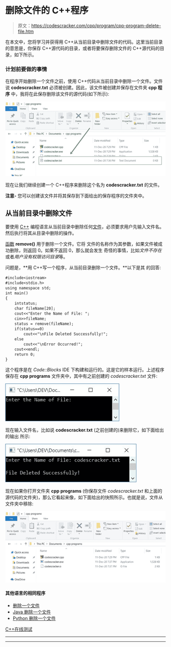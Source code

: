 # 删除文件的 C++程序

> 原文：<https://codescracker.com/cpp/program/cpp-program-delete-file.htm>

在本文中，您将学习并获得用 C++从当前目录中删除文件的代码。这里当前目录的意思是，你保存 C++源代码的目录，或者将要保存删除文件的 C++源代码的目录，如下所示。

### 计划前要做的事情

在程序开始删除一个文件之前，使用 C++代码从当前目录中删除一个文件。文件说 **codescracker.txt** 必须被创建。因此，该文件被创建并保存在文件夹 **cpp 程序** 中，我将在此保存删除该文件的源代码(如下所示):

![delete a file in c++](img/1074f5bd68a95568ea82c3619f57b6e2.png)

现在让我们继续创建一个 C++程序来删除这个名为 **codescracker.txt** 的文件。

**注意-** 您可以创建该文件并将其保存到下面给出的保存程序的文件夹中。

## 从当前目录中删除文件

要使用 [C++](/cpp/index.htm) 编程语言从当前目录中删除任何[文件](/cpp/cpp-data-file-handling.htm)，必须要求用户先输入文件名。 然后执行将其从目录中删除的操作。

[函数](/cpp/cpp-functions.htm) **remove()** 用于删除一个文件。它将 文件的名称作为其参数，如果文件被成功删除，则返回 0。如果不返回 0，那么就会发生 奇怪的事情，比如*文件不存在*或者*用户没有权限访问目录*等。

问题是，**用 C++写一个程序，从当前目录删除一个文件。**以下是其 的回答:

```
#include<iostream>
#include<stdio.h>
using namespace std;
int main()
{
    intstatus;
    char fileName[20];
    cout<<"Enter the Name of File: ";
    cin>>fileName;
    status = remove(fileName);
    if(status==0)
        cout<<"\nFile Deleted Successfully!";
    else
        cout<<"\nError Occurred!";
    cout<<endl;
    return 0;
}
```

这个程序是在 *Code::Blocks* IDE 下构建和运行的。这是它的样本运行。上述程序保存在 **cpp programs** 文件夹中，其中有之前创建的 *codescracker.txt* 文件:

![C++ program to delete files](img/d897883a4c686a4b181bbc1fb77dc161.png)

现在输入文件名，比如说 **codescracker.txt** (之前创建的)来删除它，如下面给出的输出 所示:

![delete file from current directory c++](img/3a430d1995246b0fb44654c2445404e4.png)

现在如果你打开文件夹 **cpp programs** (你保存文件 *codescracker.txt* 和上面的源代码的文件夹)，那么它看起来像，如下面给出的快照所示。也就是说，文件从 文件夹中移除:

![c++ delete file](img/d1eda969c81ebfca1bbb123a8f654b2b.png)

#### 其他语言的相同程序

*   [删除一个文件](/c/program/c-program-delete-file.htm)
*   [Java 删除一个文件](/java/program/java-program-delete-file.htm)
*   [Python 删除一个文件](/python/program/python-program-delete-files.htm)

[C++在线测试](/exam/showtest.php?subid=3)

* * *

* * *